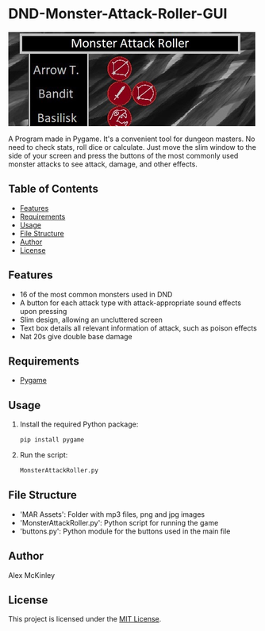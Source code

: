 # DND-Monster-Attack-Roller-GUI

![Preview Image](MAR%20Assets/Other/preview.jpg)

A Program made in Pygame. It's a convenient tool for dungeon masters. No need to check stats, roll dice or calculate. Just move the slim window to the side of your screen and press the buttons of the most commonly used monster attacks to see attack, damage, and other effects.

## Table of Contents
- [Features](#features)
- [Requirements](#requirements)
- [Usage](#usage)
- [File Structure](#file-structure)
- [Author](#author)
- [License](#license)

## Features
- 16 of the most common monsters used in DND
- A button for each attack type with attack-appropriate sound effects upon pressing
- Slim design, allowing an uncluttered screen
- Text box details all relevant information of attack, such as poison effects
- Nat 20s give double base damage

## Requirements
- [Pygame](https://pypi.org/project/pygame/)

## Usage
1. Install the required Python package:

   ```bash
   pip install pygame
   ```

2. Run the script:

   ```bash
   MonsterAttackRoller.py
   ```

## File Structure
- 'MAR Assets': Folder with mp3 files, png and jpg images
- 'MonsterAttackRoller.py': Python script for running the game
- 'buttons.py': Python module for the buttons used in the main file

## Author
Alex McKinley

## License
This project is licensed under the [MIT License](LICENSE).
